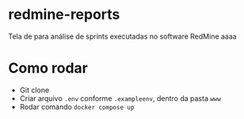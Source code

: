# redmine-reports
Tela de para análise de sprints executadas no software RedMine aaaa

# Como rodar
- Git clone
- Criar arquivo `.env` conforme `.exampleenv`, dentro da pasta `www`
- Rodar comando `docker compose up`
